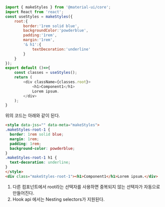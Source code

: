 ```javascript
import { makeStyles } from '@material-ui/core';
import React from 'react';
const useStyles = makeStyles({
    root:{
        border:'1rem solid blue',
        backgroundColor:'powderblue',
        padding:'1rem',
        margin:'1rem',
        '& h1':{
            textDecoration:'underline'
        }
    }
});
export default ()=>{
    const classes = useStyles();
    return (
        <div className={classes.root}>
            <h1>Component1</h1>
            Lorem ipsum.
        </div>
    );
}
```
위의 코드는 아래와 같이 된다. 
```html
<style data-jss="" data-meta="makeStyles">
.makeStyles-root-1 {
  border: 1rem solid blue;
  margin: 1rem;
  padding: 1rem;
  background-color: powderblue;
}
.makeStyles-root-1 h1 {
  text-decoration: underline;
}
</style>
<div class="makeStyles-root-1"><h1>Component1</h1>Lorem ipsum.</div>
```

1. 다른 컴포넌트에서 root라는 선택자를 사용하면 중복되지 않는 선택자가 자동으로 만들어진다. 
1. Hook api 에서는 Nesting selectors가 지원된다. 